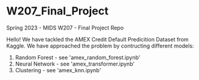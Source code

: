 # W207_Final_Project
Spring 2023 - MIDS W207 - Final Project Repo

Hello! We have tackled the AMEX Credit Default Predicition Dataset from Kaggle. We have approached the problem by contructing different models: 

1) Random Forest - see 'amex_random_forest.ipynb'
2) Neural Network - see 'amex_transformer.ipynb'
3) Clustering - see 'amex_knn.ipynb'
